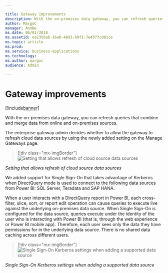```yaml
---

title: Gateway improvements
description: With the on-premises data gateway, you can refresh queries that combine and merge data from online and on-premises sources.
author: MargoC
manager: AnnBe
ms.date: 06/01/2018
ms.assetid: ea2358ab-16a0-4893-b9f1-7e4377c001ce
ms.topic: article
ms.prod: 
ms.service: business-applications
ms.technology: 
ms.author: margoc
audience: Admin

---
```


# Gateway improvements

[!include[banner](../../../includes/banner.md)]

With the on-premises data gateway, you can refresh queries that combine and
merge data from online and on-premises sources.

The enterprise gateway admin decides whether to allow the gateway to refresh
cloud data sources by using the newly added setting on the Manage Gateways page.

> [!div class="mx-imgBorder"] 
> ![Setting that allows refresh of cloud source data sources](media/index-1.png "Setting that allows refresh of cloud source data sources")

*Setting that allows refresh of cloud source data sources*

We added support for Single Sign-On that takes advantage of Kerberos when DirectQuery mode is used to connect to the following data sources from Power BI: SQL Server, Teradata and SAP HANA.

When a user interacts with a DirectQuery report in Power BI, each cross-filter,
slice, sort, or report edit operation can cause queries to execute live against
the underlying on-premises data source. When Single Sign-On is configured for
the data source, queries execute under the identity of the user who is
interacting with Power BI (that is, through the web experience or Power BI
mobile app). Therefore, each user sees only the data they have permissions for
in the underlying data source. There is no shared data caching across different
users.

> [!div class="mx-imgBorder"] 
> ![Single Sign-On Kerberos settings when adding a supported data source](media/index-2.png "Single Sign-On Kerberos settings when adding a supported data source")

*Single Sign-On Kerberos settings when adding a supported data source*
